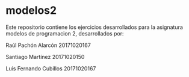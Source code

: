 # modelos2
Este repositorio contiene los ejercicios desarrollados para la asignatura modelos de programacion 2, desarrollados por:

Raúl Pachón Alarcón 20171020167

Santiago Martínez 20171020150

Luis Fernando Cubillos 20171020167
